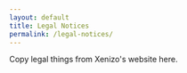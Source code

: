 ```yaml
---
layout: default
title: Legal Notices
permalink: /legal-notices/
---
```


Copy legal things from Xenizo's website here.
